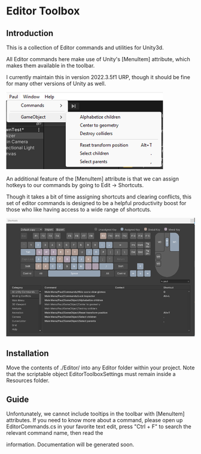 # Editor Toolbox

## Introduction

This is a collection of Editor commands and utilities for Unity3d.

All Editor commands here make use of Unity's [MenuItem] attribute, which makes them available in the toolbar. 

I currently maintain this in version 2022.3.5f1 URP, though it should be fine for many other versions of Unity as well.

![plot](./Documentation/Image/Menu.png)

An additional feature of the [MenuItem] attribute is that we can assign hotkeys to our commands by going to Edit -> Shortcuts. 

Though it takes a bit of time assigning shortcuts and clearing conflicts, this set of editor commands is designed to be a helpful productivity boost for those who like having access to a wide range of shortcuts.

![plot](./Documentation/Image/Shortcuts.png)

## Installation

Move the contents of ./Editor/ into any Editor folder within your project. Note that the scriptable object EditorToolboxSettings must remain inside a Resources folder.

## Guide

Unfontunately, we cannot include tooltips in the toolbar with [MenuItem] attributes. If you need to know more about a command, please open up EditorCommands.cs in your favorite text edit, press "Ctrl + F" to search the relevant command name, then read the <summary> information. Documentation will be generated soon.